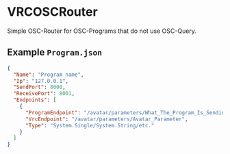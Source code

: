 # VRCOSCRouter

Simple OSC-Router for OSC-Programs that do not use OSC-Query.

## Example `Program.json`

```json
{
  "Name": "Program name",
  "Ip": "127.0.0.1",
  "SendPort": 8000,
  "ReceivePort": 8001,
  "Endpoints": [
    {
      "ProgramEndpoint": "/avatar/parameters/What_The_Program_Is_Sending",
      "VrcEndpoint": "/avatar/parameters/Avatar_Parameter",
      "Type": "System.Single/System.String/etc."
    }
  ]
}
```